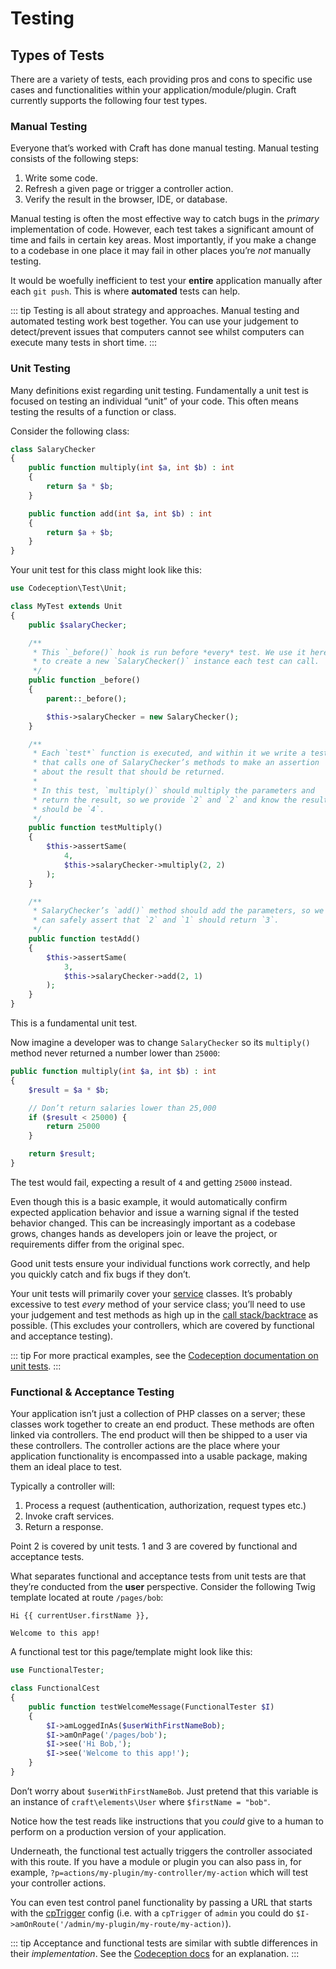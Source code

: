 # Testing

## Types of Tests

There are a variety of tests, each providing pros and cons to specific use cases and functionalities within your application/module/plugin. Craft currently supports the following four test types.

### Manual Testing

Everyone that’s worked with Craft has done manual testing. Manual testing consists of the following steps:

1. Write some code.
2. Refresh a given page or trigger a controller action.
3. Verify the result in the browser, IDE, or database.

Manual testing is often the most effective way to catch bugs in the _primary_ implementation of code. However, each test takes a significant amount of time and fails in certain key areas. Most importantly, if you make a change to a codebase in one place it may fail in other places you’re _not_ manually testing.

It would be woefully inefficient to test your **entire** application manually after each `git push`. This is where **automated** tests can help.

::: tip
Testing is all about strategy and approaches. Manual testing and automated testing work best
together. You can use your judgement to detect/prevent issues that computers cannot see whilst computers
can execute many tests in short time.
:::

### Unit Testing

Many definitions exist regarding unit testing. Fundamentally a unit test is focused on testing
an individual “unit” of your code. This often means testing the results of a function or class.

Consider the following class:

```php
class SalaryChecker
{
    public function multiply(int $a, int $b) : int
    {
        return $a * $b;
    }

    public function add(int $a, int $b) : int
    {
        return $a + $b;
    }
}
```

Your unit test for this class might look like this:

```php
use Codeception\Test\Unit;

class MyTest extends Unit
{
    public $salaryChecker;

    /**
     * This `_before()` hook is run before *every* test. We use it here
     * to create a new `SalaryChecker()` instance each test can call.
     */
    public function _before()
    {
        parent::_before();

        $this->salaryChecker = new SalaryChecker();
    }

    /**
     * Each `test*` function is executed, and within it we write a test
     * that calls one of SalaryChecker’s methods to make an assertion
     * about the result that should be returned.
     *
     * In this test, `multiply()` should multiply the parameters and
     * return the result, so we provide `2` and `2` and know the result
     * should be `4`.
     */
    public function testMultiply()
    {
        $this->assertSame(
            4,
            $this->salaryChecker->multiply(2, 2)
        );
    }

    /**
     * SalaryChecker’s `add()` method should add the parameters, so we
     * can safely assert that `2` and `1` should return `3`.
     */
    public function testAdd()
    {
        $this->assertSame(
            3,
            $this->salaryChecker->add(2, 1)
        );
    }
}
```

This is a fundamental unit test.

Now imagine a developer was to change `SalaryChecker` so its `multiply()` method never returned a number lower than `25000`:

```php
public function multiply(int $a, int $b) : int
{
    $result = $a * $b;

    // Don’t return salaries lower than 25,000
    if ($result < 25000) {
        return 25000
    }

    return $result;
}
```

The test would fail, expecting a result of `4` and getting `25000` instead.

Even though this is a basic example, it would automatically confirm expected application behavior and issue a warning signal if the tested behavior changed. This can be increasingly important as a codebase grows, changes hands as developers join or leave the project, or requirements differ from the original spec.

Good unit tests ensure your individual functions work correctly, and help you quickly catch and fix bugs if they don’t.

Your unit tests will primarily cover your [service](../extend/services.md) classes. It’s probably excessive to test _every_ method of your service class; you’ll need to use your judgement and test methods as high up in the [call stack/backtrace](https://www.php.net/manual/en/function.debug-backtrace.php) as possible. (This excludes your controllers, which are covered by functional and acceptance testing).

::: tip
For more practical examples, see the [Codeception documentation on unit tests](https://codeception.com/docs/05-UnitTests).
:::

### Functional & Acceptance Testing

Your application isn’t just a collection of PHP classes on a server; these classes work together to create an end product. These methods are often linked via controllers. The end product will then be shipped to a user via these controllers. The controller actions are the place where your application functionality is encompassed into a usable package, making them an ideal place to test.

Typically a controller will:

1. Process a request (authentication, authorization, request types etc.)
2. Invoke craft services.
3. Return a response.

Point 2 is covered by unit tests. 1 and 3 are covered by functional and acceptance tests.

What separates functional and acceptance tests from unit tests are that they’re conducted from the **user** perspective. Consider the following Twig template located at route `/pages/bob`:

```twig
Hi {{ currentUser.firstName }},

Welcome to this app!
```

A functional test tor this page/template might look like this:

```php
use FunctionalTester;

class FunctionalCest
{
    public function testWelcomeMessage(FunctionalTester $I)
    {
        $I->amLoggedInAs($userWithFirstNameBob);
        $I->amOnPage('/pages/bob');
        $I->see('Hi Bob,');
        $I->see('Welcome to this app!');
    }
}
```

Don’t worry about `$userWithFirstNameBob`. Just pretend that this variable is an instance of
`craft\elements\User` where `$firstName = "bob"`.

Notice how the test reads like instructions that you _could_ give to a human to perform on a production version of your application.

Underneath, the functional test actually triggers the controller associated with this route. If you have a module or plugin you can also pass in, for example, `?p=actions/my-plugin/my-controller/my-action` which will test your controller actions.

You can even test control panel functionality by passing a URL that starts with the
[cpTrigger](../config/config-settings.md#cptrigger) config (i.e. with a `cpTrigger` of `admin`
you could do `$I->amOnRoute('/admin/my-plugin/my-route/my-action)`).

::: tip
Acceptance and functional tests are similar with subtle differences in their
_implementation_. See the [Codeception docs](https://codeception.com/docs/01-Introduction)
for an explanation.
:::
